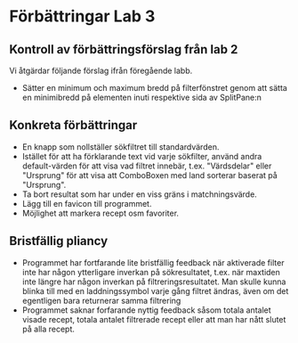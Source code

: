 # Förbättringar Lab 3
## Kontroll av förbättringsförslag från lab 2
Vi åtgärdar följande förslag ifrån föregående labb.
- Sätter en minimum och maximum bredd på filterfönstret genom att sätta en minimibredd på elementen inuti respektive sida av SplitPane:n

## Konkreta förbättringar
- En knapp som nollställer sökfiltret till standardvärden.
- Istället för att ha förklarande text vid varje sökfilter, använd andra default-värden för att visa vad filtret innebär, t.ex. "Värdsdelar" eller "Ursprung" för att visa att ComboBoxen med land sorterar baserat på "Ursprung".
- Ta bort resultat som har under en viss gräns i matchningsvärde.
- Lägg till en favicon till programmet.
- Möjlighet att markera recept osm favoriter.

## Bristfällig pliancy
- Programmet har fortfarande lite bristfällig feedback när aktiverade filter inte har någon ytterligare inverkan på sökresultatet, t.ex. när maxtiden inte längre har någon inverkan på filtreringsresultatet. Man skulle kunna blinka till med en laddningssymbol varje gång filtret ändras, även om det egentligen bara returnerar samma filtrering
- Programmet saknar forfarande nyttig feedback såsom totala antalet visade recept, totala antalet filtrerade recept eller att man har nått slutet på alla recept.
 